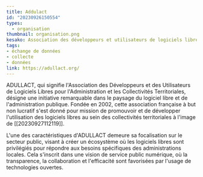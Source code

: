 ```yaml
---
title: Addulact
id: "20230926150554"
types:
  - organisation
thumbnail: organisation.png
kesako: Association des développeurs et utilisateurs de logiciels libres pour les administrations et les collectivités territoriales
tags:
- échange de données
- collecte
- données
link: https://adullact.org/
---
```


ADULLACT, qui signifie l'Association des Développeurs et des Utilisateurs de Logiciels Libres pour l'Administration et les Collectivités Territoriales, désigne une initiative remarquable dans le paysage du logiciel libre et de l'administration publique. Fondée en 2002, cette association française à but non lucratif s'est donné pour mission de promouvoir et de développer l'utilisation des logiciels libres au sein des collectivités territoriales à l'image de [[20230927112119]].

L'une des caractéristiques d'ADULLACT demeure sa focalisation sur le secteur public, visant à créer un écosystème où les logiciels libres sont privilégiés pour répondre aux besoins spécifiques des administrations locales. Cela s'inscrit dans une vision de service public numérique, où la transparence, la collaboration et l'efficacité sont favorisées par l'usage de technologies ouvertes.

